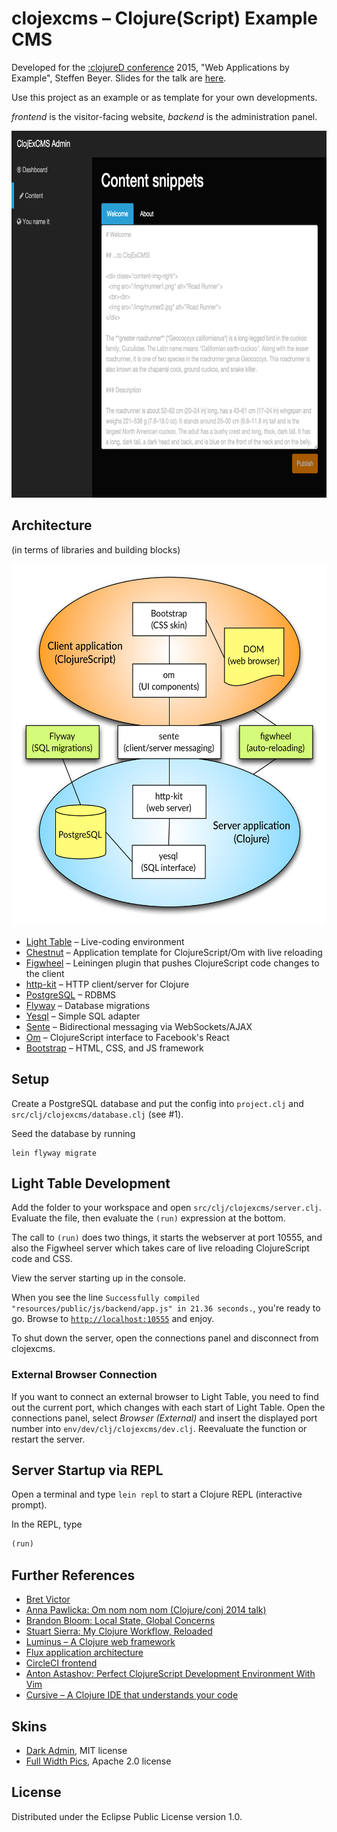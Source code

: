 # clojexcms – Clojure(Script) Example CMS

Developed for the [:clojureD conference](http://www.clojured.de) 2015, "Web Applications by Example", Steffen Beyer. Slides for the talk are [here](https://github.com/improper/clojexcms-slides-v3).

Use this project as an example or as template for your own developments.

*frontend* is the visitor-facing website, *backend* is the administration panel.

<img src="doc/screenshot.png" alt="backend screenshot" width="728" height="587">

## Architecture

(in terms of libraries and building blocks)

<img src="doc/architecture.png" alt="architecture" width="564" height="579">

* [Light Table](http://lighttable.com/) – Live-coding environment
* [Chestnut](https://github.com/plexus/chestnut) – Application template for ClojureScript/Om with live reloading
* [Figwheel](https://github.com/bhauman/lein-figwheel) – Leiningen plugin that pushes ClojureScript code changes to the client
* [http-kit](http://www.http-kit.org/) – HTTP client/server for Clojure
* [PostgreSQL](http://www.postgresql.org/) – RDBMS
* [Flyway](http://flywaydb.org) – Database migrations
* [Yesql](https://github.com/krisajenkins/yesql) – Simple SQL adapter
* [Sente](https://github.com/ptaoussanis/sente) – Bidirectional messaging via WebSockets/AJAX
* [Om](https://github.com/swannodette/om) – ClojureScript interface to Facebook's React
* [Bootstrap](http://getbootstrap.com/) – HTML, CSS, and JS framework

## Setup

Create a PostgreSQL database and put the config into `project.clj` and `src/clj/clojexcms/database.clj` (see #1).

Seed the database by running

```shell
lein flyway migrate
```

## Light Table Development

Add the folder to your workspace and open `src/clj/clojexcms/server.clj`. Evaluate the file, then evaluate the `(run)` expression at the bottom.

The call to `(run)` does two things, it starts the webserver at port 10555, and also the Figwheel server which takes care of live reloading ClojureScript code and CSS.

View the server starting up in the console.

When you see the line `Successfully compiled "resources/public/js/backend/app.js" in 21.36 seconds.`, you're ready to go. Browse to [`http://localhost:10555`](http://localhost:10555) and enjoy.

To shut down the server, open the connections panel and disconnect from clojexcms.

### External Browser Connection

If you want to connect an external browser to Light Table, you need to find out the current port, which changes with each start of Light Table. Open the connections panel, select *Browser (External)* and insert the displayed port number into `env/dev/clj/clojexcms/dev.clj`. Reevaluate the function or restart the server.

## Server Startup via REPL

Open a terminal and type `lein repl` to start a Clojure REPL (interactive prompt).

In the REPL, type

```clojure
(run)
```

## Further References

* [Bret Victor](http://worrydream.com/)
* [Anna Pawlicka: Om nom nom nom (Clojure/conj 2014 talk)](https://www.youtube.com/watch?v=4-oyZpLRQ20&list=PLZdCLR02grLoc322bYirANEso3mmzvCiI&index=3)
* [Brandon Bloom: Local State, Global Concerns](http://blog.circleci.com/local-state-global-concerns/)
* [Stuart Sierra: My Clojure Workflow, Reloaded](http://thinkrelevance.com/blog/2013/06/04/clojure-workflow-reloaded)
* [Luminus – A Clojure web framework](http://www.luminusweb.net/)
* [Flux application architecture](http://facebook.github.io/flux/docs/overview.html)
* [CircleCI frontend](https://github.com/circleci/frontend)
* [Anton Astashov: Perfect ClojureScript Development Environment With Vim](http://astashov.github.io/blog/2014/07/30/perfect-clojurescript-development-environment-with-vim/)
* [Cursive – A Clojure IDE that understands your code](https://cursiveclojure.com/)

## Skins

* [Dark Admin](http://www.prepbootstrap.com/bootstrap-theme/dark-admin), MIT license
* [Full Width Pics](http://startbootstrap.com/template-overviews/full-width-pics/), Apache 2.0 license

## License

Distributed under the Eclipse Public License version 1.0.
